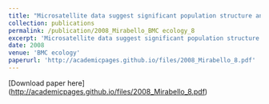 ```yaml
---
title: "Microsatellite data suggest significant population structure and differentiation within the malaria vector Anopheles darlingi in Central and South America"
collection: publications
permalink: /publication/2008_Mirabello_BMC ecology_8
excerpt: 'Microsatellite data suggest significant population structure and differentiation within the malaria vector Anopheles darlingi in Central and South America'
date: 2008
venue: 'BMC ecology'
paperurl: 'http://academicpages.github.io/files/2008_Mirabello_8.pdf'
---
```

[Download paper here] (http://academicpages.github.io/files/2008_Mirabello_8.pdf)